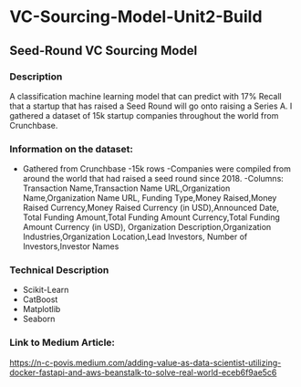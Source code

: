 # VC-Sourcing-Model-Unit2-Build

## Seed-Round VC Sourcing Model 

### Description
A classification machine learning model that can predict with 17% Recall that a startup that has raised 
a Seed Round will go onto raising a Series A. I gathered a dataset of 15k startup companies throughout the world from Crunchbase.

### Information on the dataset:
- Gathered from Crunchbase
-15k rows 
-Companies were compiled from around the world that had raised a seed round since 2018. 
-Columns: Transaction Name,Transaction Name URL,Organization Name,Organization Name URL,
Funding Type,Money Raised,Money Raised Currency,Money Raised Currency (in USD),Announced Date,
Total Funding Amount,Total Funding Amount Currency,Total Funding Amount Currency (in USD),
Organization Description,Organization Industries,Organization Location,Lead Investors,
Number of Investors,Investor Names

### Technical Description
- Scikit-Learn
- CatBoost
- Matplotlib
- Seaborn 

### Link to Medium Article: 
https://n-c-povis.medium.com/adding-value-as-data-scientist-utilizing-docker-fastapi-and-aws-beanstalk-to-solve-real-world-eceb6f9ae5c6
